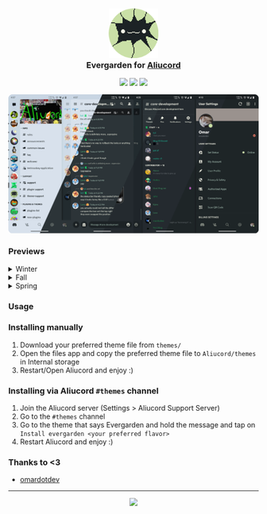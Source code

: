 <h3 align="center">
	<img src="https://github.com/everviolet/.github/raw/main/assets/logo-circle.png" width="100" alt="Logo"/><br/>
	Evergarden for <a href="https://github.com/Aliucord">Aliucord</a>
</h3>

<p align="center">
	<a href="https://github.com/everviolet/aliucord/stargazers"><img src="https://img.shields.io/github/stars/everviolet/aliucord?style=for-the-badge&colorA=313B40&colorB=DBBC7F"></a>
	<a href="https://github.com/everviolet/aliucord/issues"><img src="https://img.shields.io/github/issues/everviolet/aliucord?style=for-the-badge&colorA=313B40&colorB=E69875"></a>
	<a href="https://github.com/everviolet/aliucord/contributors"><img src="https://img.shields.io/github/contributors/everviolet/aliucord?style=for-the-badge&colorA=313B40&colorB=97C9C3"></a>
</p>

<p align="center">
	<img src="https://raw.githubusercontent.com/everviolet/aliucord/main/assets/previews/preview.webp"/>
</p>

### Previews

<details>
<summary>Winter</summary>
<img src="https://raw.githubusercontent.com/everviolet/aliucord/main/assets/previews/winter.webp"/>
</details>
<details>
<summary>Fall</summary>
<img src="https://raw.githubusercontent.com/everviolet/aliucord/main/assets/previews/fall.webp"/>
</details>
<details>
<summary>Spring</summary>
<img src="https://raw.githubusercontent.com/everviolet/aliucord/main/assets/previews/spring.webp"/>
</details>

### Usage

### Installing manually
1. Download your preferred theme file from `themes/`
2. Open the files app and copy the preferred theme file to `Aliucord/themes` in Internal storage
3. Restart/Open Aliucord and enjoy :)

### Installing via Aliucord `#themes` channel
1. Join the Aliucord server (Settings > Aliucord Support Server)
2. Go to the `#themes` channel
3. Go to the theme that says Evergarden and hold the message and tap on `Install evergarden <your preferred flavor>`
4. Restart Aliucord and enjoy :)

### Thanks to <3

- [omardotdev](https://github.com/omardotdev)

<hr>

<p align="center">
	<a href="https://github.com/comfysage/evergarden/blob/mega/LICENSE"><img src="https://img.shields.io/static/v1.svg?style=for-the-badge&label=LICENSE&message=GPL3&colorA=313B40&colorB=9BB5CF"/></a>
</p>
